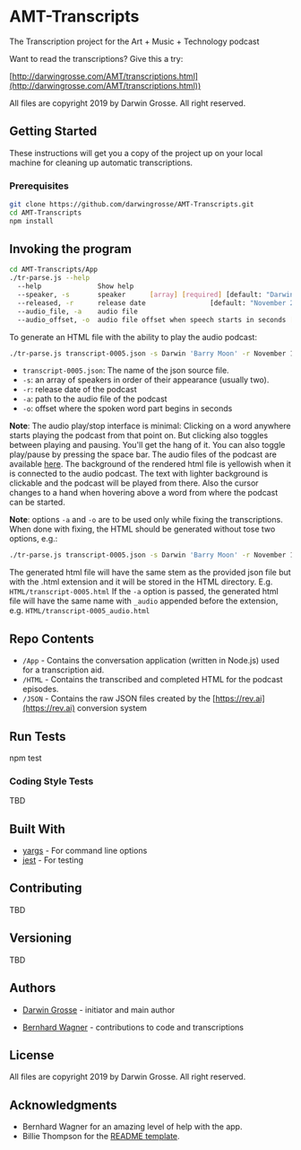 # AMT-Transcripts
The Transcription project for the Art + Music + Technology podcast

Want to read the transcriptions? Give this a try:

[http://darwingrosse.com/AMT/transcriptions.html](http://darwingrosse.com/AMT/transcriptions.html))

All files are copyright 2019 by Darwin Grosse. All right reserved.

## Getting Started

These instructions will get you a copy of the project up on your local machine for cleaning up automatic transcriptions.

### Prerequisites

```bash
git clone https://github.com/darwingrosse/AMT-Transcripts.git
cd AMT-Transcripts
npm install
```

## Invoking the program
```bash
cd AMT-Transcripts/App
./tr-parse.js --help
  --help              Show help                                        [boolean]
  --speaker, -s       speaker      [array] [required] [default: "Darwin Grosse"]
  --released, -r      release date                [default: "November 25, 2019"]
  --audio_file, -a    audio file
  --audio_offset, -o  audio file offset when speech starts in seconds [float]
```

To generate an HTML file with the ability to play the audio podcast:

```bash
./tr-parse.js transcript-0005.json -s Darwin 'Barry Moon' -r November 10, 2013 -a path_to_podcast_audio/Podcast_005_BMoon.mp3 -o 6.1
```
* `transcript-0005.json`: The name of the json source file.
* `-s`: an array of speakers in order of their appearance (usually two).
* `-r`: release date of the podcast
* `-a`: path to the audio file of the podcast
* `-o`: offset where the spoken word part begins in seconds

**Note**: The audio play/stop interface is minimal: Clicking on a word anywhere starts playing the podcast from that point on. But clicking also toggles between playing and pausing. You'll get the hang of it. You can also toggle play/pause by pressing the space bar. The audio files of the podcast are available [here](http://artmusictech.libsyn.com/). The background of the rendered html file is yellowish when it is connected to the audio podcast. The text with lighter background is clickable and the podcast will be played from there. Also the cursor changes to a hand when hovering above a word from where the podcast can be started.

**Note**: options `-a` and `-o` are to be used only while fixing the transcriptions.
When done with fixing, the HTML should be generated without tose two options,
e.g.:

```bash
./tr-parse.js transcript-0005.json -s Darwin 'Barry Moon' -r November 10, 2013
```

The generated html file will have the same stem as the provided json file but with the
.html extension and it will be stored in the HTML directory. E.g. 
`HTML/transcript-0005.html`
If the `-a` option is passed, the generated html file will have the same name with `_audio`
appended before the extension, e.g. `HTML/transcript-0005_audio.html`

## Repo Contents

- `/App` - Contains the conversation application (written in Node.js) used for a transcription aid.
- `/HTML` - Contains the transcribed and completed HTML for the podcast episodes.
- `/JSON` - Contains the raw JSON files created by the [https://rev.ai](https://rev.ai) conversion system

## Run Tests

npm test

### Coding Style Tests

TBD

## Built With

* [yargs](https://github.com/yargs/yargs) - For command line options
* [jest](https://jestjs.io/) - For testing

## Contributing

TBD

## Versioning

TBD

## Authors

* [Darwin Grosse](http://www.darwingrosse.com/) - initiator and main author

* [Bernhard Wagner](http://bernhardwagner.net) - contributions to code and transcriptions

## License

All files are copyright 2019 by Darwin Grosse. All right reserved.

## Acknowledgments

* Bernhard Wagner for an amazing level of help with the app.
* Billie Thompson for the [README template](https://gist.github.com/PurpleBooth).

